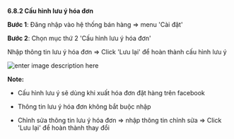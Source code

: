 **6.8.2 Cấu hình lưu ý hóa đơn**

**Bước 1**: Đăng nhập vào hệ thống bán hàng => menu 'Cài đặt'

**Bước 2**: Chọn mục thứ 2 'Cấu hình lưu ý hóa đơn' 

Nhập thông tin lưu ý hóa đơn => Click 'Lưu lại' để hoàn thành cấu hình lưu ý 

![enter image description here](https://static8.muarecdn.com/original/muare/images/2021/09/22/6086558_screenshot-41.png)

**Note:**
- Cấu hình lưu ý sẽ dùng khi xuất hóa đơn đặt hàng trên facebook

- Thông tin lưu ý hóa đơn không bắt buộc nhập

- Chỉnh sửa thông tin lưu ý hóa đơn => nhập thông tin chỉnh sửa => Click 'Lưu lại' để hoàn thành thay đổi

